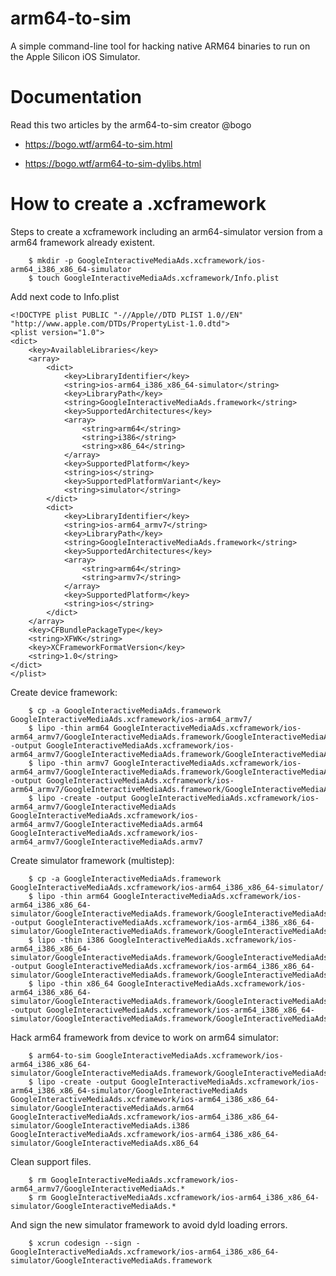 # arm64-to-sim

A simple command-line tool for hacking native ARM64 binaries to run on the Apple Silicon iOS Simulator.

# Documentation
Read this two articles by the arm64-to-sim creator @bogo

* https://bogo.wtf/arm64-to-sim.html

* https://bogo.wtf/arm64-to-sim-dylibs.html

# How to create a .xcframework

Steps to create a xcframework including an arm64-simulator version from a arm64 framework already existent.

```$ mkdir -p GoogleInteractiveMediaAds.xcframework/ios-arm64_armv7
    $ mkdir -p GoogleInteractiveMediaAds.xcframework/ios-arm64_i386_x86_64-simulator
    $ touch GoogleInteractiveMediaAds.xcframework/Info.plist
```

Add next code to Info.plist
```<?xml version="1.0" encoding="UTF-8"?>
<!DOCTYPE plist PUBLIC "-//Apple//DTD PLIST 1.0//EN" "http://www.apple.com/DTDs/PropertyList-1.0.dtd">
<plist version="1.0">
<dict>
    <key>AvailableLibraries</key>
    <array>
        <dict>
            <key>LibraryIdentifier</key>
            <string>ios-arm64_i386_x86_64-simulator</string>
            <key>LibraryPath</key>
            <string>GoogleInteractiveMediaAds.framework</string>
            <key>SupportedArchitectures</key>
            <array>
                <string>arm64</string>
                <string>i386</string>
                <string>x86_64</string>
            </array>
            <key>SupportedPlatform</key>
            <string>ios</string>
            <key>SupportedPlatformVariant</key>
            <string>simulator</string>
        </dict>
        <dict>
            <key>LibraryIdentifier</key>
            <string>ios-arm64_armv7</string>
            <key>LibraryPath</key>
            <string>GoogleInteractiveMediaAds.framework</string>
            <key>SupportedArchitectures</key>
            <array>
                <string>arm64</string>
                <string>armv7</string>
            </array>
            <key>SupportedPlatform</key>
            <string>ios</string>
        </dict>
    </array>
    <key>CFBundlePackageType</key>
    <string>XFWK</string>
    <key>XCFrameworkFormatVersion</key>
    <string>1.0</string>
</dict>
</plist>
```

Create device framework:
```
    $ cp -a GoogleInteractiveMediaAds.framework GoogleInteractiveMediaAds.xcframework/ios-arm64_armv7/
    $ lipo -thin arm64 GoogleInteractiveMediaAds.xcframework/ios-arm64_armv7/GoogleInteractiveMediaAds.framework/GoogleInteractiveMediaAds -output GoogleInteractiveMediaAds.xcframework/ios-arm64_armv7/GoogleInteractiveMediaAds.framework/GoogleInteractiveMediaAds.arm64
    $ lipo -thin armv7 GoogleInteractiveMediaAds.xcframework/ios-arm64_armv7/GoogleInteractiveMediaAds.framework/GoogleInteractiveMediaAds -output GoogleInteractiveMediaAds.xcframework/ios-arm64_armv7/GoogleInteractiveMediaAds.framework/GoogleInteractiveMediaAds.armv7
    $ lipo -create -output GoogleInteractiveMediaAds.xcframework/ios-arm64_armv7/GoogleInteractiveMediaAds GoogleInteractiveMediaAds.xcframework/ios-arm64_armv7/GoogleInteractiveMediaAds.arm64 GoogleInteractiveMediaAds.xcframework/ios-arm64_armv7/GoogleInteractiveMediaAds.armv7
```

Create simulator framework (multistep):
```
    $ cp -a GoogleInteractiveMediaAds.framework GoogleInteractiveMediaAds.xcframework/ios-arm64_i386_x86_64-simulator/
    $ lipo -thin arm64 GoogleInteractiveMediaAds.xcframework/ios-arm64_i386_x86_64-simulator/GoogleInteractiveMediaAds.framework/GoogleInteractiveMediaAds -output GoogleInteractiveMediaAds.xcframework/ios-arm64_i386_x86_64-simulator/GoogleInteractiveMediaAds.framework/GoogleInteractiveMediaAds.arm64
    $ lipo -thin i386 GoogleInteractiveMediaAds.xcframework/ios-arm64_i386_x86_64-simulator/GoogleInteractiveMediaAds.framework/GoogleInteractiveMediaAds -output GoogleInteractiveMediaAds.xcframework/ios-arm64_i386_x86_64-simulator/GoogleInteractiveMediaAds.framework/GoogleInteractiveMediaAds.i386
    $ lipo -thin x86_64 GoogleInteractiveMediaAds.xcframework/ios-arm64_i386_x86_64-simulator/GoogleInteractiveMediaAds.framework/GoogleInteractiveMediaAds -output GoogleInteractiveMediaAds.xcframework/ios-arm64_i386_x86_64-simulator/GoogleInteractiveMediaAds.framework/GoogleInteractiveMediaAds.x86_64
```
Hack arm64 framework from device to work on arm64 simulator:
```
    $ arm64-to-sim GoogleInteractiveMediaAds.xcframework/ios-arm64_i386_x86_64-simulator/GoogleInteractiveMediaAds.framework/GoogleInteractiveMediaAds.arm64
    $ lipo -create -output GoogleInteractiveMediaAds.xcframework/ios-arm64_i386_x86_64-simulator/GoogleInteractiveMediaAds GoogleInteractiveMediaAds.xcframework/ios-arm64_i386_x86_64-simulator/GoogleInteractiveMediaAds.arm64 GoogleInteractiveMediaAds.xcframework/ios-arm64_i386_x86_64-simulator/GoogleInteractiveMediaAds.i386 GoogleInteractiveMediaAds.xcframework/ios-arm64_i386_x86_64-simulator/GoogleInteractiveMediaAds.x86_64
```

Clean support files.
```
    $ rm GoogleInteractiveMediaAds.xcframework/ios-arm64_armv7/GoogleInteractiveMediaAds.*
    $ rm GoogleInteractiveMediaAds.xcframework/ios-arm64_i386_x86_64-simulator/GoogleInteractiveMediaAds.*
```

And sign the new simulator framework to avoid dyld loading errors.
```
    $ xcrun codesign --sign - GoogleInteractiveMediaAds.xcframework/ios-arm64_i386_x86_64-simulator/GoogleInteractiveMediaAds.framework
```
